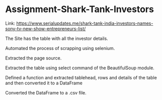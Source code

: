 # Assignment-Shark-Tank-Investors

Link: https://www.serialupdates.me/shark-tank-india-investors-names-sony-tv-new-show-entrepreneurs-list/

The Site has the table with all the investor details.

Automated the process of scrapping using selenium.

Extracted the page source.

Extracted the table using select command of the BeautifulSoup module.

Defined a function and extracted tablehead, rows and details of the table and then converted it to a DataFrame

Converted the DataFrame to a .csv file.
